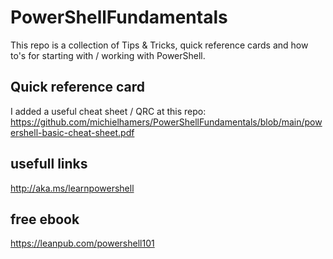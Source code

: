 # PowerShellFundamentals
This repo is a collection of Tips & Tricks, quick reference cards and how to's for starting with / working with PowerShell.

## Quick reference card
I added a useful cheat sheet / QRC at this repo: https://github.com/michielhamers/PowerShellFundamentals/blob/main/powershell-basic-cheat-sheet.pdf

## usefull links
http://aka.ms/learnpowershell

## free ebook
https://leanpub.com/powershell101
